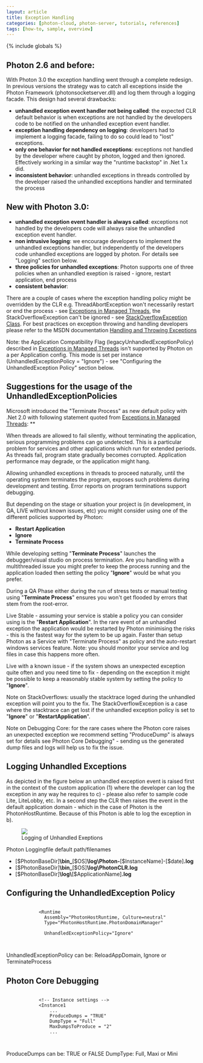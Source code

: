 ```yaml
---
layout: article
title: Exception Handling
categories: [photon-cloud, photon-server, tutorials, references]
tags: [how-to, sample, overview]
---
```

{% include globals %}

## Photon 2.6 and before:

With Photon 3.0 the exception handling went through a complete redesign.
In previous versions the strategy was to catch all exceptions inside the
Photon Framework (photonsocketserver.dll) and log them through a logging
facade. This design had several drawbacks:

-   **unhandled exception event handler not being called**: the expected
    CLR default behavior is when exceptions are not handled by the
    developers code to be notified on the unhandled exception event
    handler.
-   **exception handling dependency on logging**: developers had to
    implement a logging facade, failing to do so could lead to "lost"
    exceptions.
-   **only one behavior for not handled exceptions**: exceptions not
    handled by the developer where caught by photon, logged and then
    ignored. Effectively working in a similar way the "runtime backstop"
    in .Net 1.x did.
-   **inconsistent behavior**: unhandled exceptions in threads
    controlled by the developer raised the unhandled exceptions handler
    and terminated the process

## New with Photon 3.0:

-   **unhandled exception event handler is always called**: exceptions
    not handled by the developers code will always raise the unhandled
    exception event handler.
-   **non intrusive logging**: we encourage developers to implement the
    unhandled exceptions handler, but independently of the developers
    code unhandled exceptions are logged by photon. For details see
    "Logging" section below.
-   **three policies for unhandled exceptions**: Photon supports one of
    three policies when an unhandled exeption is raised - ignore,
    restart application, end process
-   **consistent behavior**:

There are a couple of cases where the exception handling policy might be
overridden by the CLR e.g. ThreadAbortException won't necessarily
restart or end the process - see [Exceptions in Managed
Threads](http://msdn.microsoft.com/en-us/library/ms228965.aspx), the
StackOverflowException can't be ignored - see [StackOverflowException
Class](http://msdn.microsoft.com/en-us/library/system.stackoverflowexception.aspx).
For best practices on exception throwing and handling developers please
refer to the MSDN documentation [Handling and Throwing
Exceptions](http://msdn.microsoft.com/en-us/library/5b2yeyab(v=VS.100).aspx)

Note: the Application Compatibility Flag
(legacyUnhandledExceptionPolicy) described in [Exceptions in Managed
Threads](http://msdn.microsoft.com/en-us/library/ms228965.aspx) isn't
supported by Photon on a per Application config. This mode is set per
instance (UnhandledExceptionPolicy = "Ignore") - see "Configuring the
UnhandledException Policy" section below.

## Suggestions for the usage of the UnhandledExceptionPolicies

Microsoft introduced the "Terminate Process" as new default policy with
.Net 2.0 with following statement quoted from [Exceptions in Managed
Threads](http://msdn.microsoft.com/en-us/library/ms228965.aspx): **

When threads are allowed to fail silently, without terminating the
application, serious programming problems can go undetected. This is a
particular problem for services and other applications which run for
extended periods. As threads fail, program state gradually becomes
corrupted. Application performance may degrade, or the application might
hang.

Allowing unhandled exceptions in threads to proceed naturally, until the
operating system terminates the program, exposes such problems during
development and testing. Error reports on program terminations support
debugging.

But depending on the stage or situation your project is (in development,
in QA, LIVE without known issues, etc) you might consider using one of
the different policies supported by Photon:

-   **Restart Application**
-   **Ignore**
-   **Terminate Process**

While developing setting "**Terminate Process**" launches the
debugger/visual studio on process termination. Are you handling with a
multithreaded issue you might prefer to keep the process running and the
application loaded then setting the policy "**Ignore**" would be what
you prefer.

During a QA Phase either during the run of stress tests or manual
testing using "**Terminate Process**" ensures you won't get flooded by
errors that stem from the root-error.

Live Stable - assuming your service is stable a policy you can consider
using is the "**Restart Application**". In the rare event of an
unhandled exception the application would be restarted by Photon
minimising the risks - this is the fastest way for the sytem to be up
again. Faster than setup Photon as a Service with "Terminate Process" as
policy and the auto-restart windows services feature. Note: you should
monitor your service and log files in case this happens more often.

Live with a known issue - if the system shows an unexpected exception
quite often and you need time to fix - depending on the exception it
might be possible to keep a reasonably stable system by setting the
policy to "**Ignore**".

Note on StackOverflows: usually the stacktrace loged during the
unhandled exception will point you to the fix. The
StackOverflowException is a case where the stacktrace can get lost if
the unhandled exception policy is set to "**Ignore**" or
"**RestartApplication**".

Note on Debugging Core: for the rare cases where the Photon core raises
an unexpected exception we recommend setting "ProduceDump" is always set
for details see Photon Core Debugging" - sending us the generated dump
files and logs will help us to fix the issue.

## Logging Unhandled Exceptions

As depicted in the figure below an unhandled exception event is raised
first in the context of the custom application (1) where the developer
can log the exception in any way he requires to c) - please also refer
to sample code Lite, LiteLobby, etc. In a second step the CLR then
raises the event in the default application domain - which in the case
of Photon is the PhotonHostRuntime. Because of this Photon is able to
log the exception in b).

<figure>
<img src="{{ IMG }}/ExceptionHandling-1.png" />
<figcaption>Logging of Unhandled Exeptions</figcaption>
</figure>

Photon Loggingfile default path/filenames

-   [\$PhotonBaseDir]**\\bin\_**[\$OS]**\\log\\Photon-**[\$InstanceName]-[\$date]**.log**
-   [\$PhotonBaseDir]**\\bin\_**[\$OS]**\\log\\PhotonCLR.log**
-   [\$PhotonBaseDir]**\\log\\**[\$ApplicationName]**.log**

## Configuring the UnhandledException Policy

~~~~ {.code}
        
            <Runtime
              Assembly="PhotonHostRuntime, Culture=neutral"
              Type="PhotonHostRuntime.PhotonDomainManager"
              
              UnhandledExceptionPolicy="Ignore"
        
    
~~~~

UnhandledExceptionPolicy can be: ReloadAppDomain, Ignore or
TerminateProcess

## Photon Core Debugging

~~~~ {.code}
        
            <!-- Instance settings -->
            <Instance1
                ...
                ProduceDumps = "TRUE"
                DumpType = "Full"
                MaxDumpsToProduce = "2"
                ...
        
    
~~~~

ProduceDumps can be: TRUE or FALSE DumpType: Full, Maxi or Mini
